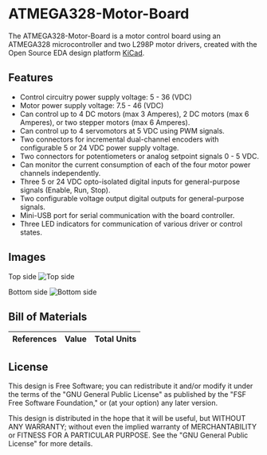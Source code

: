 # ATMEGA328-Motor-Board
The ATMEGA328-Motor-Board is a motor control board using an ATMEGA328 microcontroller and two L298P motor drivers, created with the Open Source EDA design platform [KiCad][1].

## Features

- Control circuitry power supply voltage: 5 - 36 (VDC)
- Motor power supply voltage: 7.5 - 46 (VDC)
- Can control up to 4 DC motors (max 3 Amperes), 2 DC motors (max 6 Amperes), or two stepper motors (max 6 Amperes).
- Can control up to 4 servomotors at 5 VDC using PWM signals.
- Two connectors for incremental dual-channel encoders with configurable 5 or 24 VDC power supply voltage.
- Two connectors for potentiometers or analog setpoint signals 0 - 5 VDC.
- Can monitor the current consumption of each of the four motor power channels independently.
- Three 5 or 24 VDC opto-isolated digital inputs for general-purpose signals (Enable, Run, Stop).
- Two configurable voltage output digital outputs for general-purpose signals.
- Mini-USB port for serial communication with the board controller.
- Three LED indicators for communication of various driver or control states.

## Images
Top side
![Top side](/imagenes/cara_superior.png)

Bottom side
![Bottom side](/imagenes/cara_inferior.png)

## Bill of Materials
References | Value | Total Units
----------|-------|-----------

## License
This design is Free Software; you can redistribute it and/or modify it under the terms of the "GNU General Public License" as published by the "FSF Free Software Foundation," or (at your option) any later version.

This design is distributed in the hope that it will be useful, but WITHOUT ANY WARRANTY; without even the implied warranty of MERCHANTABILITY or FITNESS FOR A PARTICULAR PURPOSE. See the "GNU General Public License" for more details.

[1]: http://kicad-pcb.org/

